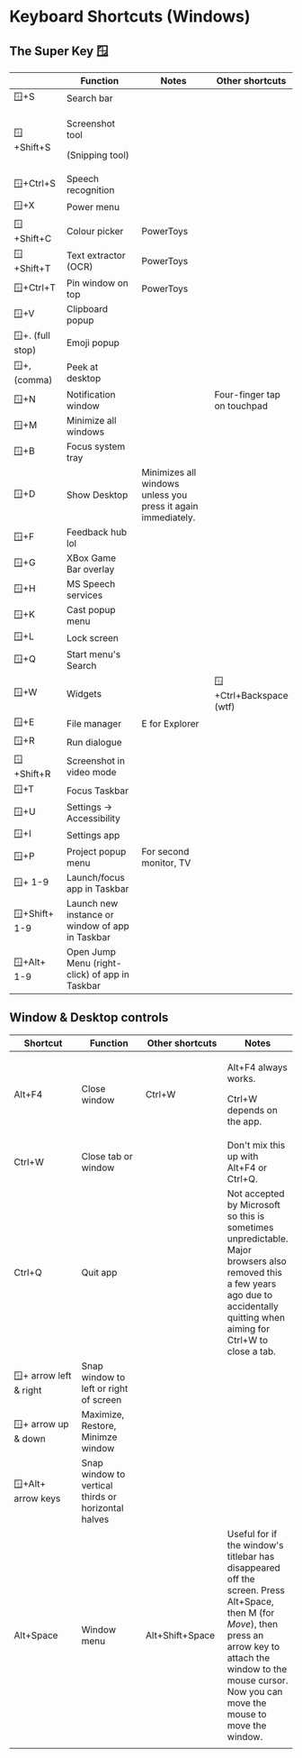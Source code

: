 # Keyboard Shortcuts (Windows)

## The Super Key 🪟

<table data-full-width="true"><thead><tr><th width="155"></th><th width="232">Function</th><th width="261">Notes</th><th>Other shortcuts</th></tr></thead><tbody><tr><td>🪟+S</td><td>Search bar</td><td></td><td></td></tr><tr><td>🪟+Shift+S</td><td><p>Screenshot tool </p><p>(Snipping tool)</p></td><td></td><td></td></tr><tr><td>🪟+Ctrl+S</td><td>Speech recognition</td><td></td><td></td></tr><tr><td>🪟+X</td><td>Power menu</td><td></td><td></td></tr><tr><td>🪟+Shift+C</td><td>Colour picker</td><td>PowerToys</td><td></td></tr><tr><td>🪟+Shift+T</td><td>Text extractor (OCR)</td><td>PowerToys</td><td></td></tr><tr><td>🪟+Ctrl+T</td><td>Pin window on top</td><td>PowerToys</td><td></td></tr><tr><td>🪟+V</td><td>Clipboard popup</td><td></td><td></td></tr><tr><td>🪟+. (full stop)</td><td>Emoji popup</td><td></td><td></td></tr><tr><td>🪟+, (comma)</td><td>Peek at desktop</td><td></td><td></td></tr><tr><td>🪟+N</td><td>Notification window</td><td></td><td>Four-finger tap on touchpad</td></tr><tr><td>🪟+M</td><td>Minimize all windows</td><td></td><td></td></tr><tr><td>🪟+B</td><td>Focus system tray</td><td></td><td></td></tr><tr><td>🪟+D</td><td>Show Desktop</td><td>Minimizes all windows unless you press it again immediately.</td><td></td></tr><tr><td>🪟+F</td><td>Feedback hub lol</td><td></td><td></td></tr><tr><td>🪟+G</td><td>XBox Game Bar overlay</td><td></td><td></td></tr><tr><td>🪟+H</td><td>MS Speech services</td><td></td><td></td></tr><tr><td>🪟+K</td><td>Cast popup menu</td><td></td><td></td></tr><tr><td>🪟+L</td><td>Lock screen</td><td></td><td></td></tr><tr><td>🪟+Q</td><td>Start menu's Search </td><td></td><td></td></tr><tr><td>🪟+W</td><td>Widgets</td><td></td><td>🪟+Ctrl+Backspace (wtf)</td></tr><tr><td>🪟+E</td><td>File manager</td><td>E for Explorer</td><td></td></tr><tr><td>🪟+R</td><td>Run dialogue</td><td></td><td></td></tr><tr><td>🪟+Shift+R</td><td>Screenshot in video mode</td><td></td><td></td></tr><tr><td>🪟+T</td><td>Focus Taskbar</td><td></td><td></td></tr><tr><td>🪟+U</td><td>Settings → Accessibility</td><td></td><td></td></tr><tr><td>🪟+I</td><td>Settings app</td><td></td><td></td></tr><tr><td>🪟+P</td><td>Project popup menu</td><td>For second monitor, TV</td><td></td></tr><tr><td>🪟+ 1-9</td><td>Launch/focus app in Taskbar</td><td></td><td></td></tr><tr><td>🪟+Shift+ 1-9</td><td>Launch new instance or window of app in Taskbar</td><td></td><td></td></tr><tr><td>🪟+Alt+ 1-9</td><td>Open Jump Menu (right-click) of app in Taskbar</td><td></td><td></td></tr></tbody></table>



## Window & Desktop controls

<table data-full-width="true"><thead><tr><th width="207">Shortcut</th><th width="187">Function</th><th width="154">Other shortcuts</th><th>Notes</th></tr></thead><tbody><tr><td>Alt+F4</td><td>Close window</td><td>Ctrl+W</td><td><p>Alt+F4 always works.</p><p>Ctrl+W depends on the app. </p></td></tr><tr><td>Ctrl+W</td><td>Close tab or window</td><td></td><td>Don't mix this up with Alt+F4 or Ctrl+Q.</td></tr><tr><td>Ctrl+Q</td><td>Quit app</td><td></td><td>Not accepted by Microsoft so this is sometimes unpredictable. Major browsers also removed this a few years ago due to accidentally quitting when aiming for Ctrl+W to close a tab.</td></tr><tr><td>🪟+ arrow left &#x26; right</td><td>Snap window to left or right of screen</td><td></td><td></td></tr><tr><td>🪟+ arrow up &#x26; down</td><td>Maximize, Restore, Minimze window</td><td></td><td></td></tr><tr><td>🪟+Alt+ arrow keys</td><td>Snap window to vertical thirds or horizontal halves</td><td></td><td></td></tr><tr><td>Alt+Space</td><td>Window menu</td><td>Alt+Shift+Space</td><td>Useful for if the window's titlebar has disappeared off the screen. Press Alt+Space, then M (for <em>Move</em>), then press an arrow key to attach the window to the mouse cursor. Now you can move the mouse to move the window.</td></tr><tr><td></td><td></td><td></td><td></td></tr></tbody></table>



